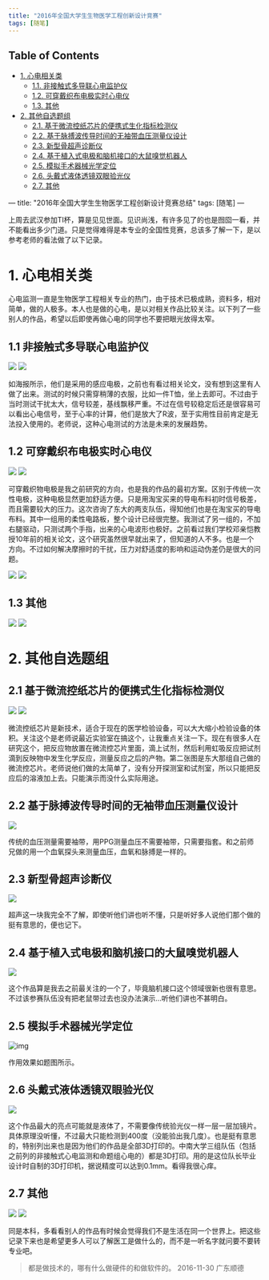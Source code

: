 ```yaml
---
title: "2016年全国大学生生物医学工程创新设计竞赛"
tags: [随笔]
---
```



<div id="table-of-contents">
<h2>Table of Contents</h2>
<div id="text-table-of-contents">
<ul>
<li><a href="#sec-1">1. 心电相关类</a>
<ul>
<li><a href="#sec-1-1">1.1. 非接触式多导联心电监护仪</a></li>
<li><a href="#sec-1-2">1.2. 可穿戴织布电极实时心电仪</a></li>
<li><a href="#sec-1-3">1.3. 其他</a></li>
</ul>
</li>
<li><a href="#sec-2">2. 其他自选题组</a>
<ul>
<li><a href="#sec-2-1">2.1. 基于微流控纸芯片的便携式生化指标检测仪</a></li>
<li><a href="#sec-2-2">2.2. 基于脉搏波传导时间的无袖带血压测量仪设计</a></li>
<li><a href="#sec-2-3">2.3. 新型骨超声诊断仪</a></li>
<li><a href="#sec-2-4">2.4. 基于植入式电极和脑机接口的大鼠嗅觉机器人</a></li>
<li><a href="#sec-2-5">2.5. 模拟手术器械光学定位</a></li>
<li><a href="#sec-2-6">2.6. 头戴式液体透镜双眼验光仪</a></li>
<li><a href="#sec-2-7">2.7. 其他</a></li>
</ul>
</li>
</ul>
</div>
</div>

&#x2014;
title: "2016年全国大学生生物医学工程创新设计竞赛总结"
tags: [随笔]
&#x2014;

上周去武汉参加TI杯，算是见见世面。见识尚浅，有许多见了的也是囫囵一看，并不能看出多少门道。只是觉得难得是本专业的全国性竞赛，总该多了解一下，是以参考老师的看法做了以下记录。

# 1. 心电相关类<a id="sec-1" name="sec-1"></a>

心电监测一直是生物医学工程相关专业的热门，由于技术已极成熟，资料多，相对简单，做的人极多。本人也是做的心电，是以对相关作品比较关注。以下列了一些别人的作品，希望以后即使再做心电的同学也不要把眼光放得太窄。

## 1.1 非接触式多导联心电监护仪<a id="sec-1-1" name="sec-1-1"></a>

![](http://ogw6sutvr.bkt.clouddn.com/5.jpg-small)
![](http://ogw6sutvr.bkt.clouddn.com/IMG_20161126_154745.jpg-small)


如海报所示，他们是采用的感应电极，之前也有看过相关论文，没有想到这里有人做了出来。测试的时候只需穿稍薄的衣服，比如一件T恤，坐上去即可。不过由于当时测试干扰太大，信号较差，基线飘移严重。不过在信号较稳定后还是很容易可以看出心电信号，至于心率的计算，他们是放大了R波，至于实用性目前肯定是无法投入使用的。老师说，这种心电测试的方法是未来的发展趋势。

## 1.2 可穿戴织布电极实时心电仪<a id="sec-1-2" name="sec-1-2"></a>

![](http://ogw6sutvr.bkt.clouddn.com/8.jpg-small)
![](http://ogw6sutvr.bkt.clouddn.com/IMG_20161126_151519_1_BURST001_COVER.jpg-small)

可穿戴织物电极是我之前研究的方向，也是我的作品的最初方案。区别于传统一次性电极，这种电极显然更加舒适方便。只是用淘宝买来的导电布料初时信号极差，而且需要较大的压力。这次咨询了东大的两支队伍，得知他们也是在淘宝买的导电布料。其中一组用的柔性电路板，整个设计已经很完整。我测试了另一组的，不加右腿驱动，只测试两个手指，出来的心电波形也极好。之前看过我们学校邓亲恺教授10年前的相关论文，这个研究虽然很早就出来了，但知道的人不多。也是一个方向。不过如何解决摩擦时的干扰，压力对舒适度的影响和运动伪差仍是很大的问题。

![](http://ogw6sutvr.bkt.clouddn.com/IMG_20161126_144338.jpg-small)
![](http://ogw6sutvr.bkt.clouddn.com/IMG_20161126_115159.jpg-small)


## 1.3 其他<a id="sec-1-3" name="sec-1-3"></a>

![](http://ogw6sutvr.bkt.clouddn.com/IMG_20161126_132728.jpg-small)
![](http://ogw6sutvr.bkt.clouddn.com/IMG_20161126_132916.jpg-small)

# 2. 其他自选题组<a id="sec-2" name="sec-2"></a>

## 2.1 基于微流控纸芯片的便携式生化指标检测仪<a id="sec-2-1" name="sec-2-1"></a>

![](http://ogw6sutvr.bkt.clouddn.com/3.jpg-small)
![](http://ogw6sutvr.bkt.clouddn.com/IMG_20161126_145313.jpg-small)

微流控纸芯片是新技术，适合于现在的医学检验设备，可以大大缩小检验设备的体积。关注这个是老师说最近实验室在搞这个，让我重点关注一下。现在有很多人在研究这个，把反应物放置在微流控芯片里面，滴上试剂，然后利用虹吸反应把试剂滴到反映物中发生化学反应，测量反应之后的产物。第二张图是东大那组自己做的微流控芯片。老师说他们做的太简单了，没有分开探测室和试剂室，所以只能把反应后的溶液加上去。只能演示而没什么实际用途。

## 2.2 基于脉搏波传导时间的无袖带血压测量仪设计<a id="sec-2-2" name="sec-2-2"></a>

![](http://ogw6sutvr.bkt.clouddn.com/7.jpg-small)

传统的血压测量需要袖带，用PPG测量血压不需要袖带，只需要指套。和之前师兄做的用一个血氧探头来测量血压，血氧和脉搏是一样的。

## 2.3 新型骨超声诊断仪<a id="sec-2-3" name="sec-2-3"></a>

![](http://ogw6sutvr.bkt.clouddn.com/6.jpg-small)

超声这一块我完全不了解，即使听他们讲也听不懂，只是听好多人说他们那个做的挺有意思的，便也记下。

## 2.4 基于植入式电极和脑机接口的大鼠嗅觉机器人<a id="sec-2-4" name="sec-2-4"></a>

![](http://ogw6sutvr.bkt.clouddn.com/IMG_20161126_111809.jpg-small)

这个作品算是我去之前最关注的一个了，毕竟脑机接口这个领域很新也很有意思。不过该参赛队伍没有把老鼠带过去也没办法演示&#x2026;听他们讲也不甚明白。

## 2.5 模拟手术器械光学定位<a id="sec-2-5" name="sec-2-5"></a>

![img](http://ogw6sutvr.bkt.clouddn.com/IMG_20161126_150056.jpg-small)

作用效果如题图所示。

## 2.6 头戴式液体透镜双眼验光仪<a id="sec-2-6" name="sec-2-6"></a>

![](http://ogw6sutvr.bkt.clouddn.com/IMG_20161126_153132.jpg-small)

这个作品最大的亮点可能就是液体了，不需要像传统验光仪一样一层一层加镜片。具体原理没听懂，不过最大只能检测到400度（没能验出我几度）。也是挺有意思的，特别列出来也是因为他们的作品是全部3D打印的。中南大学三组队伍（包括之前列的非接触式心电监测和命题组心电的）都是3D打印。用的是这位队长毕业设计时自制的3D打印机，据说精度可以达到0.1mm。看得我很心痒。

## 2.7 其他<a id="sec-2-7" name="sec-2-7"></a>

![](http://ogw6sutvr.bkt.clouddn.com/4.jpg-small)
![](http://ogw6sutvr.bkt.clouddn.com/IMG_20161126_111556.jpg-small)

同是本科，多看看别人的作品有时候会觉得我们不是生活在同一个世界上。把这些记录下来也是希望更多人可以了解医工是做什么的，而不是一听名字就问要不要转专业吧。


> 都是做技术的，哪有什么做硬件的和做软件的。
 2016-11-30 广东顺德
